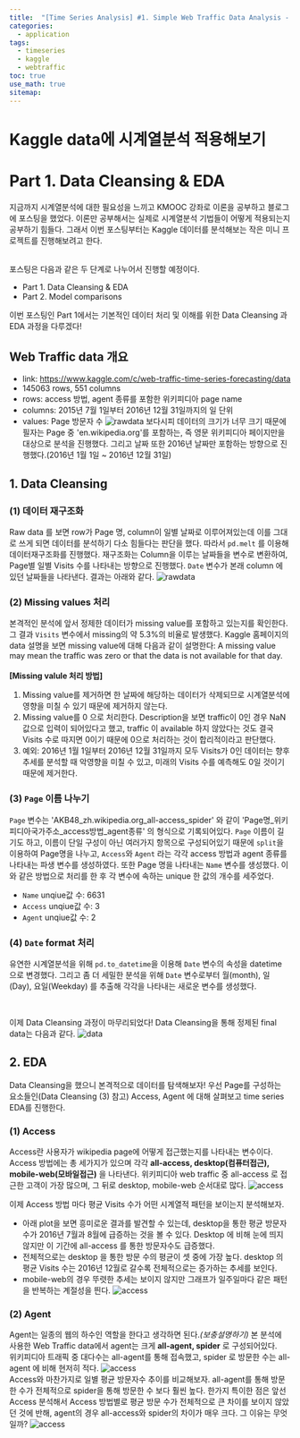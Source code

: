 ```yaml
---
title:  "[Time Series Analysis] #1. Simple Web Traffic Data Analysis - Part 1"
categories:
  - application
tags:
  - timeseries
  - kaggle
  - webtraffic
toc: true
use_math: true
sitemap: 
---
```

# Kaggle data에 시계열분석 적용해보기
# Part 1. Data Cleansing & EDA

지금까지 시계열분석에 대한 필요성을 느끼고 KMOOC 강좌로 이론을 공부하고 블로그에 포스팅을 했었다. 이론만 공부해서는 실제로 시계열분석 기법들이 어떻게 적용되는지 공부하기 힘들다.
그래서 이번 포스팅부터는 Kaggle 데이터를 분석해보는 작은 미니 프로젝트를 진행해보려고 한다. <br>
<br>

포스팅은 다음과 같은 두 단계로 나누어서 진행할 예정이다.
 + Part 1. Data Cleansing & EDA
 + Part 2. Model comparisons
 
 
이번 포스팅인 Part 1에서는 기본적인 데이터 처리 및 이해를 위한 Data Cleansing 과 EDA 과정을 다루겠다!

## Web Traffic data 개요
 + link: <https://www.kaggle.com/c/web-traffic-time-series-forecasting/data>
 + 145063 rows, 551 columns
 + rows: access 방법, agent 종류를 포함한 위키피디아 page name
 + columns: 2015년 7월 1일부터 2016년 12월 31일까지의 일 단위
 + values: Page 방문자 수
![rawdata](/assets/rawdata.PNG)
보다시피 데이터의 크기가 너무 크기 때문에 필자는 Page 중 'en.wikipedia.org'를 포함하는, 즉 영문 위키피디아 페이지만을 대상으로 분석을 진행했다. 그리고 날짜 또한 2016년 날짜만
포함하는 방향으로 진행했다.(2016년 1월 1일 ~ 2016년 12월 31일)

## 1. Data Cleansing
### (1) 데이터 재구조화
Raw data 를 보면 row가 Page 명, column이 일별 날짜로 이루어져있는데 이를 그대로 쓰게 되면 데이터를 분석하기 다소 힘들다는 판단을 했다. 따라서 `pd.melt` 를 이용해 데이터재구조화를
진행했다. 재구조화는 Column을 이루는 날짜들을 변수로 변환하여, Page별 일별 Visits 수를 나타내는 방향으로 진행했다. `Date` 변수가 본래 column 에 있던 날짜들을 나타낸다. 결과는 아래와 같다.
![rawdata](/assets/melt_data.PNG)

### (2) Missing values 처리
본격적인 분석에 앞서 정제한 데이터가 missing value를 포함하고 있는지를 확인한다. 그 결과 `Visits` 변수에서 missing의 약 5.3%의 비율로 발생했다. Kaggle 홈페이지의 data 설명을 보면
missing value에 대해 다음과 같이 설명한다: A missing value may mean the traffic was zero or that the data is not available for that day.<br>
<br>
**[Missing valule 처리 방법]**
 1. Missing value를 제거하면 한 날짜에 해당하는 데이터가 삭제되므로 시계열분석에 영향을 미칠 수 있기 때문에 제거하지 않는다.
 2. Missing value를 0 으로 처리한다. Description을 보면 traffic이 0인 경우 NaN 값으로 입력이 되어있다고 했고, traffic 이 available 하지 않았다는 것도 결국 Visits 수로 따지면 0이기
 때문에 0으로 처리하는 것이 합리적이라고 판단했다.
 3. 예외: 2016년 1월 1일부터 2016년 12월 31일까지 모두 Visits가 0인 데이터는 향후 추세를 분석할 때 악영향을 미칠 수 있고, 미래의 Visits 수를 예측해도 0일 것이기 때문에 제거한다.

### (3) `Page` 이름 나누기
`Page` 변수는 'AKB48_zh.wikipedia.org_all-access_spider' 와 같이 'Page명_위키피디아국가주소_access방법_agent종류' 의 형식으로 기록되어있다. `Page` 이름이 길기도 하고, 이름이 단일
구성이 아닌 여러가지 항목으로 구성되어있기 때문에 `split`을 이용하여 Page명을 나누고, `Access`와 `Agent` 라는 각각 access 방법과 agent 종류를 나타내는 파생 변수를 생성하였다. 또한
Page 명을 나타내는 `Name` 변수를 생성했다. 이와 같은 방법으로 처리를 한 후 각 변수에 속하는 unique 한 값의 개수를 세주었다.
 + `Name` unqiue값 수: 6631
 + `Access` unqiue값 수: 3
 + `Agent` unqiue값 수: 2
 
 
### (4) `Date` format 처리
유연한 시계열분석을 위해 `pd.to_datetime`을 이용해 `Date` 변수의 속성을 datetime 으로 변경했다. 그리고 좀 더 세밀한 분석을 위해 `Date` 변수로부터 월(month), 일(Day), 요일(Weekday)
를 추출해 각각을 나타내는 새로운 변수를 생성했다.

<br>

이제 Data Cleansing 과정이 마무리되었다! Data Cleansing을 통해 정제된 final data는 다음과 같다.
![data](/assets/final_data.PNG)


## 2. EDA
Data Cleansing을 했으니 본격적으로 데이터를 탐색해보자! 우선 Page를 구성하는 요소들인(Data Cleansing (3) 참고) Access, Agent 에 대해 살펴보고 time series EDA를 진행한다. 
### (1) Access
Access란 사용자가 wikipedia page에 어떻게 접근했는지를 나타내는 변수이다. Access 방법에는 총 세가지가 있으며 각각 **all-access, desktop(컴퓨터접근), mobile-web(모바일접근)** 을 나타낸다. 위키피디아 web traffic 중 all-access 로 접근한 고객이 가장 많으며, 그 뒤로 desktop, mobile-web 순서대로 많다.
![access](/assets/access.png)

이제 Access 방법 마다 평균 Visits 수가 어떤 시계열적 패턴을 보이는지 분석해보자. 
<br>
 + 아래 plot을 보면 흥미로운 결과를 발견할 수 있는데, desktop을 통한 평균 방문자수가 2016년 7월과 8월에 급증하는 것을 볼 수 있다. Desktop 에 비해 눈에 띄지 않지만 이 기간에 all-access 를 통한 방문자수도 급증했다. 
 + 전체적으로는 desktop 을 통한 방문 수의 평균이 셋 중에 가장 높다. desktop 의 평균 Visits 수는 2016년 12월로 갈수록 전체적으로는 증가하는 추세를 보인다.
 + mobile-web의 경우 뚜렷한 추세는 보이지 않지만 그래프가 일주일마다 같은 패턴을 반복하는 계절성을 띈다. 
![access](/assets/access2.png)

### (2) Agent
Agent는 일종의 웹의 하수인 역할을 한다고 생각하면 된다.*(보충설명하기)*  본 분석에 사용한 Web Traffic data에서 agent는 크게 **all-agent, spider** 로 구성되어있다. <br>
위키피디아 트래픽 중 대다수는 all-agent를 통해 접속했고, spider 로 방문한 수는 all-agent 에 비해 현저히 적다.
![access](/assets/agent1.png)
<br>
Access와 마찬가지로 일별 평균 방문자수 추이를 비교해보자. all-agent를 통해 방문한 수가 전체적으로 spider을 통해 방문한 수 보다 훨씬 높다. 한가지 특이한 점은 앞선 Access 분석해서
Access 방법별로 평균 방문 수가 전체적으로 큰 차이를 보이지 않았던 것에 반해, agent의 경우 all-access와 spider의 차이가 매우 크다. 그 이유는 무엇일까?
![access](/assets/agent2.png)
